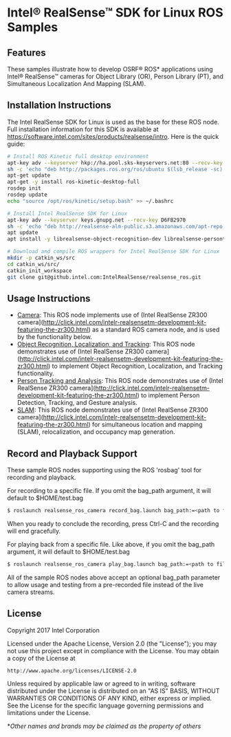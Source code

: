# Intel® RealSense™ SDK for Linux ROS Samples

## Features
These samples illustrate how to develop OSRF&reg; ROS* applications using Intel® RealSense™ cameras for Object Library (OR), Person Library (PT), and Simultaneous Localization And Mapping (SLAM).

## Installation Instructions

The Intel RealSense SDK for Linux is used as the base for these ROS node.  Full installation information for this SDK is available at https://software.intel.com/sites/products/realsense/intro. Here is the quick guide:

```bash
# Install ROS Kinetic full desktop environment
apt-key adv --keyserver hkp://ha.pool.sks-keyservers.net:80 --recv-key 421C365BD9FF1F717815A3895523BAEEB01FA116
sh -c 'echo "deb http://packages.ros.org/ros/ubuntu $(lsb_release -sc) main" > /etc/apt/sources.list.d/ros-latest.list'
apt-get update
apt-get -y install ros-kinetic-desktop-full
rosdep init
rosdep update
echo "source /opt/ros/kinetic/setup.bash" >> ~/.bashrc

# Install Intel RealSense SDK for Linux
apt-key adv --keyserver keys.gnupg.net --recv-key D6FB2970 
sh -c 'echo "deb http://realsense-alm-public.s3.amazonaws.com/apt-repo xenial main" > /etc/apt/sources.list.d/realsense-latest.list'
apt update 
apt install -y librealsense-object-recognition-dev librealsense-persontracking-dev librealsense-slam-dev libopencv-dev uvcvideo-realsense-dkms

# Download and compile ROS wrappers for Intel RealSense SDK for Linux
mkdir -p catkin_ws/src
cd catkin_ws/src/
catkin_init_workspace 
git clone git@github.intel.com:IntelRealSense/realsense_ros.git
```

## Usage Instructions
- [Camera](realsense_ros_camera/README.md): This ROS node implements use of (Intel RealSense ZR300 camera](http://click.intel.com/intelr-realsensetm-development-kit-featuring-the-zr300.html) as a standard ROS camera node, and is used by the functionality below.
- [Object Recognition, Localization, and Tracking](realsense_ros_object/README.md): This ROS node demonstrates use of (Intel RealSense ZR300 camera](http://click.intel.com/intelr-realsensetm-development-kit-featuring-the-zr300.html) to implement Object Recognition, Localization, and Tracking functionality.
- [Person Tracking and Analysis](realsense_ros_person/README.md): This ROS node demonstrates use of (Intel RealSense ZR300 camera](http://click.intel.com/intelr-realsensetm-development-kit-featuring-the-zr300.html) to implement Person Detection, Tracking, and Gesture analysis.
- [SLAM](realsense_ros_slam/README.md): This ROS node demonstrates use of (Intel RealSense ZR300 camera](http://click.intel.com/intelr-realsensetm-development-kit-featuring-the-zr300.html) for simultaneous location and mapping (SLAM), relocalization, and occupancy map generation.

## Record and Playback Support
These sample ROS nodes supporting using the ROS 'rosbag' tool for recording and playback.

For recording to a specific file.  If you omit the bag_path argument, it will default to $HOME/test.bag
```bash
$ roslaunch realsense_ros_camera record_bag.launch bag_path:=<path to file>
```
When you ready to conclude the recording, press Ctrl-C and the recording will end gracefully.

For playing back from a specific file.  Like above, if you omit the bag_path argument, it will default to $HOME/test.bag
```bash
$ roslaunch realsense_ros_camera play_bag.launch bag_path:=<path to file>
```

All of the sample ROS nodes above accept an optional bag_path parameter to allow usage and testing from a pre-recorded file instead of the live camera streams.

## License
Copyright 2017 Intel Corporation

Licensed under the Apache License, Version 2.0 (the "License");
you may not use this project except in compliance with the License.
You may obtain a copy of the License at

    http://www.apache.org/licenses/LICENSE-2.0

Unless required by applicable law or agreed to in writing, software
distributed under the License is distributed on an "AS IS" BASIS,
WITHOUT WARRANTIES OR CONDITIONS OF ANY KIND, either express or implied.
See the License for the specific language governing permissions and
limitations under the License.

**Other names and brands may be claimed as the property of others*
